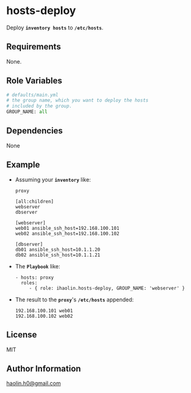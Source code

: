 hosts-deploy
=========
Deploy **```inventory hosts```** to **``/etc/hosts``**.

Requirements
------------

None.

Role Variables
--------------

```python
# defaults/main.yml
# the group name, which you want to deploy the hosts 
# included by the group.
GROUP_NAME: all
```

Dependencies
------------

None

Example
----------------

+ Assuming your **``inventory``** like:

	```
	proxy
	
	[all:children]
	webserver
	dbserver
	
	[webserver]
	web01 ansible_ssh_host=192.168.100.101
	web02 ansible_ssh_host=192.168.100.102
	
	[dbserver]
	db01 ansible_ssh_host=10.1.1.20
	db02 ansible_ssh_host=10.1.1.21
	
	```
+ The **``Playbook``** like:

	```
	- hosts: proxy
      roles:
         - { role: ihaolin.hosts-deploy, GROUP_NAME: 'webserver' }
	```

+  The result to the **``proxy``**'s **``/etc/hosts``** appended: 

	```
	192.168.100.101 web01 
	192.168.100.102 web02
	```   

License
-------

MIT

Author Information
------------------

[haolin.h0@gmail.com](mailto:haolin.h0@gmail.com)